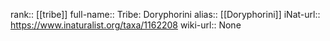 

rank:: [[tribe]]
full-name:: Tribe: Doryphorini
alias:: [[Doryphorini]]
iNat-url:: https://www.inaturalist.org/taxa/1162208
wiki-url:: None